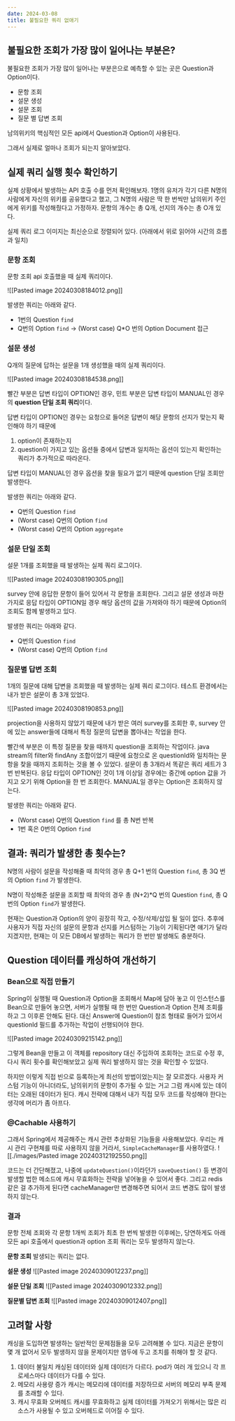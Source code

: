 ```yaml
---
date: 2024-03-08
title: 불필요한 쿼리 없애기
---
```


## 불필요한 조회가 가장 많이 일어나는 부분은?

불필요한 조회가 가장 많이 일어나는 부분은으로 예측할 수 있는 곳은 Question과 Option이다.

- 문항 조회
- 설문 생성
- 설문 조회
- 질문 별 답변 조회

남의위키의 핵심적인 모든 api에서 Question과 Option이 사용된다.

그래서 실제로 얼마나 조회가 되는지 알아보았다.


## 실제 쿼리 실행 횟수 확인하기

실제 상황에서 발생하는 API 호출 수를 먼저 확인해보자.
1명의 유저가 각기 다른 N명의 사람에게 자신의 위키를 공유했다고 했고, 그 N명의 사람은 딱 한 번씩만 남의위키 주인에게 위키를 작성해줬다고 가정하자.
문항의 개수는 총 Q개, 선지의 개수는 총 O개 있다.

실제 쿼리 로그 이미지는 최신순으로 정렬되어 있다. (아래에서 위로 읽어야 시간의 흐름과 일치)

### 문항 조회

문항 조회 api 호출했을 때 실제 쿼리이다.

![[Pasted image 20240308184012.png]]


발생한 쿼리는 아래와 같다.
- 1번의 Question `find`
- Q번의 Option `find` -> (Worst case) Q\*O 번의 Option Document 접근




### 설문 생성

Q개의 질문에 답하는 설문을 1개 생성했을 때의 실제 쿼리이다.

![[Pasted image 20240308184538.png]]

빨간 부분은 답변 타입이 OPTION인 경우, 민트 부분은 답변 타입이 MANUAL인 경우의 **question 단일 조회 쿼리**이다.

답변 타입이 OPTION인 경우는 요청으로 들어온 답변이 해당 문항의 선지가 맞는지 확인해야 하기 때문에
1. option이 존재하는지
2. question이 가지고 있는 옵션들 중에서 답변과 일치하는 옵션이 있는지
확인하는 쿼리가 추가적으로 따라온다.

답변 타입이 MANUAL인 경우 옵션을 찾을 필요가 없기 때문에 question 단일 조회만 발생한다.

발생한 쿼리는 아래와 같다.
- Q번의 Question `find`
- (Worst case) Q번의 Option `find` 
- (Worst case) Q번의 Option `aggregate`



### 설문 단일 조회

설문 1개를 조회했을 때 발생하는 실제 쿼리 로그이다.

![[Pasted image 20240308190305.png]]

survey 안에 응답한 문항이 들어 있어서 각 문항을 조회한다.
그리고 설문 생성과 마찬가지로 응답 타입이 OPTION일 경우 해당 옵션의 값을 가져와야 하기 때문에 Option의 조회도 함께 발생하고 있다.

발생한 쿼리는 아래와 같다.
- Q번의 Question `find`
- (Worst case) Q번의 Option `find`



### 질문별 답변 조회

1개의 질문에 대해 답변을 조회했을 때 발생하는 실제 쿼리 로그이다.
테스트 환경에서는 내가 받은 설문이 총 3개 있었다.

![[Pasted image 20240308190853.png]]

projection을 사용하지 않았기 때문에 내가 받은 여러 survey를 조회한 후, survey 안에 있는 answer들에 대해서 특정 질문의 답변을 뽑아내는 작업을 한다.

빨간색 부분은 이 특정 질문을 찾을 때까지 question을 조회하는 작업이다.
java stream의 filter와 findAny 조합이었기 때문에 요청으로 온 questionId와 일치하는 문항을 찾을 때까지 조회하는 것을 볼 수 있었다. 설문이 총 3개라서 똑같은 쿼리 세트가 3번 반복된다.
응답 타입이 OPTION인 것이 1개 이상일 경우에는 중간에 option 값을 가지고 오기 위해 Option을 한 번 조회한다. MANUAL일 경우는 Option은 조회하지 않는다.

발생한 쿼리는 아래와 같다.
- (Worst case) Q번의 Question `find` 를 총 N번 반복
- 1번 혹은 0번의 Option `find`



## 결과: 쿼리가 발생한 총 횟수는?

N명의 사람이 설문을 작성해줄 때
최악의 경우 총 Q+1 번의 Question `find`, 총 3Q 번의 Option `find` 가 발생한다.

N명이 작성해준 설문을 조회할 때
최악의 경우 총 (N+2)\*Q 번의 Question `find`, 총 Q번의 Option `find`가 발생한다.

현재는 Question과 Option의 양이 굉장히 작고, 수정/삭제/삽입 될 일이 없다. 추후에 사용자가 직접 자신의 설문의 문항과 선지를 커스텀하는 기능이 기획된다면 얘기가 달라지겠지만, 현재는 이 모든 DB에서 발생하는 쿼리가 한 번만 발생해도 충분하다.


## Question 데이터를 캐싱하여 개선하기

### Bean으로 직접 만들기

Spring이 실행될 때 Question과 Option을 조회해서 Map에 담아 놓고 이 인스턴스를 Bean으로 만들어 놓으면, 서버가 실행될 때 한 번만 Question과 Option 전체 조회를 하고 그 이후론 안해도 된다.
대신 Answer에 Question이 참조 형태로 들어가 있어서 questionId 필드를 추가하는 작업이 선행되어야 한다.

![[Pasted image 20240309215142.png]]

그렇게 Bean을 만들고 이 객체를 repository 대신 주입하여 조회하는 코드로 수정 후,  다시 쿼리 횟수를 확인해보았고 실제 쿼리 발생하지 않는 것을 확인할 수 있었다.

하지만 이렇게 직접 빈으로 등록하는게 최선의 방법이었는지는 잘 모르겠다.
사용자 커스텀 기능이 아니더라도, 남의위키의 문항이 추가될 수 있는 거고 그럼 캐시에 있는 데이터는 오래된 데이터가 된다.
캐시 전략에 대해서 내가 직접 모두 코드를 작성해야 한다는 생각에 머리가 좀 아프다.


### @Cachable 사용하기

그래서 Spring에서 제공해주는 캐시 관련 추상화된 기능들을 사용해보았다.
우리는 캐시 관리 구현체를 따로 사용하지 않을 거라서, `SimpleCacheManager`를 사용하였다.
![[./images/Pasted image 20240312192550.png]]

코드는 더 간단해졌고, 나중에 `updateQuestion()`이라던가 `saveQuestion()` 등 변경이 발생할 법한 메소드에 캐시 무효화하는 전략을 넣어놓을 수 있어서 좋다.
그리고 redis 같은 걸 추가하게 된다면 cacheManager만 변경해주면 되어서 코드 변경도 많이 발생하지 않는다.



### 결과

문항 전체 조회와 각 문항 1개씩 조회가 최초 한 번씩 발생한 이후에는,
당연하게도 아래 모든 api 호출에서 question과 option 조회 쿼리는 모두 발생하지 않는다.

**문항 조회**
발생되는 쿼리는 없다.

**설문 생성**
![[Pasted image 20240309012237.png]]

**설문 단일 조회**
![[Pasted image 20240309012332.png]]

**질문별 답변 조회**
![[Pasted image 20240309012407.png]]



## 고려할 사항

캐싱을 도입하면 발생하는 일반적인 문제점들을 모두 고려해볼 수 있다.
지금은 문항이 몇 개 없어서 모두 발생하지 않을 문제이지만 염두에 두고 조치를 취해야 할 것 같다.

1. 데이터 불일치
    캐싱된 데이터와 실제 데이터가 다르다. pod가 여러 개 있으니 각 프로세스마다 데이터가 다를 수 있다.
2. 메모리 사용량 증가
	캐시는 메모리에 데이터를 저장하므로 서버의 메모리 부족 문제를 초래할 수 있다. 
3. 캐시 무효화 오버헤드
	캐시를 무효화하고 실제 데이터를 가져오기 위해서는 많은 리소스가 사용될 수 있고 오버헤드로 이어질 수 있다.




